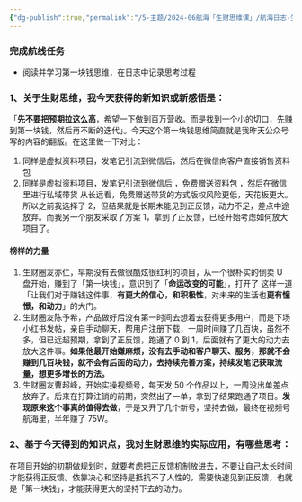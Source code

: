 ```yaml
---
{"dg-publish":true,"permalink":"/5-主题/2024-06航海「生财思维课」/航海日志-生财思维课-2024-06-16 第一块钱思维/","tags":["生财有术","航海日志","生财思维课"],"noteIcon":"1","created":"2024-06-16","updated":"2024-06-16"}
---
```



### 完成航线任务

- 阅读并学习第一块钱思维，在日志中记录思考过程

### 1、关于生财思维，我今天获得的新知识或新感悟是：

「**先不要把预期拉这么高**，希望一下做到百万营收。而是找到一个小的切口，先赚到第一块钱，然后再不断的迭代」。今天这个第一块钱思维简直就是我昨天公众号写的内容的翻版。在这里做一下对比：
1. 同样是虚拟资料项目，发笔记引流到微信后，然后在微信向客户直接销售资料包
2. 同样是虚拟资料项目，发笔记引流到微信后 ，免费赠送资料包 ，然后在微信里进行私域带货
从长远看，免费赠送带货的方式版权风险更低，天花板更大。所以之前我选择了 2，但结果就是长期未能见到正反馈，动力不足，差点中途放弃。而我另一个朋友采取了方案 1，拿到了正反馈，已经开始考虑如何放大项目了。

#### 榜样的力量

1. 生财圈友亦仁，早期没有去做很酷炫很红利的项目，从一个很朴实的倒卖 U 盘开始，赚到了「第一块钱」，意识到了「**命运改变的可能**」，打开了 这样一道「让我们对于赚钱这件事，**有更大的信心，和积极性**，对未来的生活也**更有憧憬，和动力**」的大门。
2. 生财圈友陈予希，产品做好后没有第一时间去想着去获得更多用户，而是下场小红书发帖，亲自手动聊天，帮用户注册下载，一周时间赚了几百块，虽然不多，但已远超预期，拿到了正反馈，跑通了 0 到 1，后面就有了更大的动力去放大这件事。**如果他最开始嫌麻烦，没有去手动和客户聊天、服务，那就不会赚到几百块钱，就不会有后面的动力，去持续完善方案，持续发笔记获取流量，想更多增长的方法。**
3. 生财圈友曹超峰，开始实操视频号，每天发 50 个作品以上，一周没出单差点放弃了。后来在打算注销的前期，突然出了一单，拿到了结果跑通了项目。**发现原来这个事真的值得去做**，于是又开了几个新号，坚持去做，最终在视频号航海里，半年赚了 75W。

### 2、基于今天得到的知识点，我对生财思维的实际应用，有哪些思考：

在项目开始的初期做规划时，就要考虑把正反馈机制放进去，不要让自己太长时间才能获得正反馈。依靠决心和坚持是抵抗不了人性的，需要快速见到正反馈，也就是「第一块钱」，才能获得更大的坚持下去的动力。